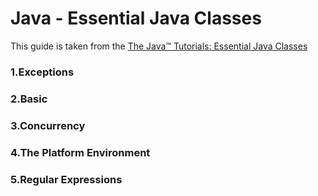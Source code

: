 # Java - Essential Java Classes

This guide is taken from the [The Java™ Tutorials: Essential Java Classes](https://docs.oracle.com/javase/tutorial/essential/)

### 1.Exceptions


### 2.Basic


### 3.Concurrency


### 4.The Platform Environment


### 5.Regular Expressions


